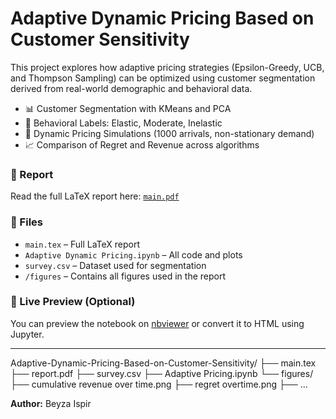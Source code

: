 # Adaptive Dynamic Pricing Based on Customer Sensitivity

This project explores how adaptive pricing strategies (Epsilon-Greedy, UCB, and Thompson Sampling) can be optimized using customer segmentation derived from real-world demographic and behavioral data.

- 📊 Customer Segmentation with KMeans and PCA
- 🧠 Behavioral Labels: Elastic, Moderate, Inelastic
- 🎯 Dynamic Pricing Simulations (1000 arrivals, non-stationary demand)
- 📈 Comparison of Regret and Revenue across algorithms

### 📄 Report
Read the full LaTeX report here: [`main.pdf`](main.pdf)

### 📁 Files
- `main.tex` – Full LaTeX report
- `Adaptive Dynamic Pricing.ipynb` – All code and plots
- `survey.csv` – Dataset used for segmentation
- `/figures` – Contains all figures used in the report

### 🔗 Live Preview (Optional)
You can preview the notebook on [nbviewer](https://nbviewer.org/) or convert it to HTML using Jupyter.

---
Adaptive-Dynamic-Pricing-Based-on-Customer-Sensitivity/
├── main.tex
├── report.pdf
├── survey.csv
├── Adaptive Pricing.ipynb
└── figures/
    ├── cumulative revenue over time.png
    ├── regret overtime.png
    ├── ...

**Author:** Beyza Ispir  

